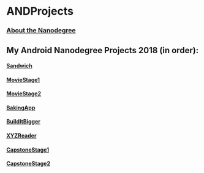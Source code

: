 # ANDProjects

### [About the Nanodegree](https://github.com/mikesprague/udacity-nanodegrees#android-developer-nanodegree)

## My Android Nanodegree Projects 2018 (in order):

#### [Sandwich](https://github.com/mostafayahia/Sandwich)
#### [MovieStage1](https://github.com/mostafayahia/MovieStage1)
#### [MovieStage2](https://github.com/mostafayahia/MovieStage2)
#### [BakingApp](https://github.com/mostafayahia/BakingApp)
#### [BuildItBigger](https://github.com/mostafayahia/BuildItBigger)
#### [XYZReader](https://github.com/mostafayahia/XYZReader)
#### [CapstoneStage1](https://github.com/mostafayahia/Capstone-Project)
#### [CapstoneStage2](https://github.com/mostafayahia/ThankYou)
